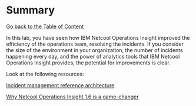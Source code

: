 # Summary

[Go back to the Table of Content](../README.md)

In this lab, you have seen how IBM Netcool Operations Insight improved the efficiency of the operations team, resolving the incidents. If you consider the size of the environment in your organization, the number of incidents happening every day, and the power of analytics tools that IBM Netcool Operations Insight provides, the potential for improvements is clear.

Look at the following resources:

[Incident management reference architecture](https://www.ibm.com/cloud/garage/architectures/incidentManagementDomain/overview)

[Why Netcool Operations Insight 1.6 is a game-changer](https://developer.ibm.com/itom/2019/09/30/why-netcool-operations-insight-1-6-is-a-game-changer/)

